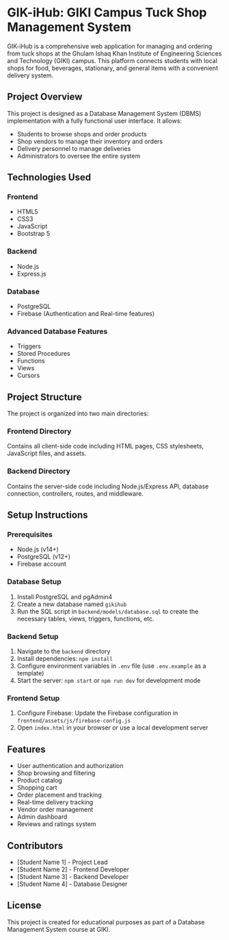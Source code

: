 # GIK-iHub: GIKI Campus Tuck Shop Management System

GIK-iHub is a comprehensive web application for managing and ordering from tuck shops at the Ghulam Ishaq Khan Institute of Engineering Sciences and Technology (GIKI) campus. This platform connects students with local shops for food, beverages, stationary, and general items with a convenient delivery system.

## Project Overview

This project is designed as a Database Management System (DBMS) implementation with a fully functional user interface. It allows:

- Students to browse shops and order products
- Shop vendors to manage their inventory and orders
- Delivery personnel to manage deliveries
- Administrators to oversee the entire system

## Technologies Used

### Frontend
- HTML5
- CSS3
- JavaScript
- Bootstrap 5

### Backend
- Node.js
- Express.js

### Database
- PostgreSQL
- Firebase (Authentication and Real-time features)

### Advanced Database Features
- Triggers
- Stored Procedures
- Functions
- Views
- Cursors

## Project Structure

The project is organized into two main directories:

### Frontend Directory
Contains all client-side code including HTML pages, CSS stylesheets, JavaScript files, and assets.

### Backend Directory
Contains the server-side code including Node.js/Express API, database connection, controllers, routes, and middleware.

## Setup Instructions

### Prerequisites
- Node.js (v14+)
- PostgreSQL (v12+)
- Firebase account

### Database Setup
1. Install PostgreSQL and pgAdmin4
2. Create a new database named `gikihub`
3. Run the SQL script in `backend/models/database.sql` to create the necessary tables, views, triggers, functions, etc.

### Backend Setup
1. Navigate to the `backend` directory
2. Install dependencies: `npm install`
3. Configure environment variables in `.env` file (use `.env.example` as a template)
4. Start the server: `npm start` or `npm run dev` for development mode

### Frontend Setup
1. Configure Firebase: Update the Firebase configuration in `frontend/assets/js/firebase-config.js`
2. Open `index.html` in your browser or use a local development server

## Features

- User authentication and authorization
- Shop browsing and filtering
- Product catalog
- Shopping cart
- Order placement and tracking
- Real-time delivery tracking
- Vendor order management
- Admin dashboard
- Reviews and ratings system

## Contributors

- [Student Name 1] - Project Lead
- [Student Name 2] - Frontend Developer
- [Student Name 3] - Backend Developer
- [Student Name 4] - Database Designer

## License

This project is created for educational purposes as part of a Database Management System course at GIKI.
